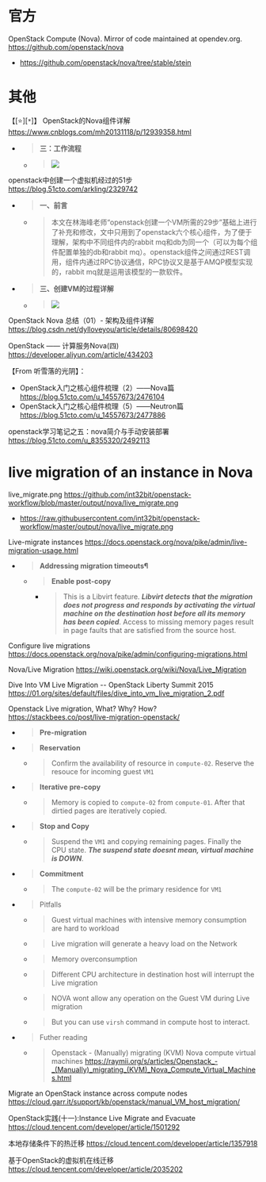 
# 官方

OpenStack Compute (Nova). Mirror of code maintained at opendev.org. https://github.com/openstack/nova
- https://github.com/openstack/nova/tree/stable/stein

# 其他

【[:star:][`*`]】 OpenStack的Nova组件详解 https://www.cnblogs.com/mh20131118/p/12939358.html
- > **三：工作流程**
  * > ![](https://img2020.cnblogs.com/blog/1610676/202005/1610676-20200523191854485-507945733.png)

openstack中创建一个虚拟机经过的51步 https://blog.51cto.com/arkling/2329742
- > **一、前言**
  * > 本文在林海峰老师“openstack创建一个VM所需的29步”基础上进行了补充和修改，文中只用到了openstack六个核心组件，为了便于理解，架构中不同组件内的rabbit mq和db为同一个（可以为每个组件配置单独的db和rabbit mq）。openstack组件之间通过REST调用，组件内通过RPC协议通信，RPC协议又是基于AMQP模型实现的，rabbit mq就是运用该模型的一款软件。
- > **三、创建VM的过程详解**
  * > ![](http://s2.51cto.com/images/blog/201812/13/c6c5d91ef3233973e3f8c8baa9fe9948.png)

OpenStack Nova 总结（01）- 架构及组件详解 https://blog.csdn.net/dylloveyou/article/details/80698420

OpenStack —— 计算服务Nova(四) https://developer.aliyun.com/article/434203

【From 听雪落的光阴】：
- OpenStack入门之核心组件梳理（2）——Nova篇 https://blog.51cto.com/u_14557673/2476104
- OpenStack入门之核心组件梳理（5）——Neutron篇 https://blog.51cto.com/u_14557673/2477886

openstack学习笔记之五：nova简介与手动安装部署 https://blog.51cto.com/u_8355320/2492113

# live migration of an instance in Nova

live_migrate.png https://github.com/int32bit/openstack-workflow/blob/master/output/nova/live_migrate.png
- https://raw.githubusercontent.com/int32bit/openstack-workflow/master/output/nova/live_migrate.png

Live-migrate instances https://docs.openstack.org/nova/pike/admin/live-migration-usage.html
- > **Addressing migration timeouts¶**
  * > **Enable post-copy**
    + > This is a Libvirt feature. ***Libvirt detects that the migration does not progress and responds by activating the virtual machine on the destination host before all its memory has been copied***. Access to missing memory pages result in page faults that are satisfied from the source host.

Configure live migrations https://docs.openstack.org/nova/pike/admin/configuring-migrations.html

Nova/Live Migration https://wiki.openstack.org/wiki/Nova/Live_Migration

Dive Into VM Live Migration -- OpenStack Liberty Summit 2015 https://01.org/sites/default/files/dive_into_vm_live_migration_2.pdf

Openstack Live migration, What? Why? How? https://stackbees.co/post/live-migration-openstack/
- > **Pre-migration**
- > **Reservation**
  * > Confirm the availability of resource in `compute-02`. Reserve the resouce for incoming guest `VM1`
- > **Iterative pre-copy**
  * > Memory is copied to `compute-02` from `compute-01`. After that dirtied pages are iteratively copied.
- > **Stop and Copy**
  * > Suspend the `VM1` and copying remaining pages. Finally the CPU state. ***The suspend state doesnt mean, virtual machine is DOWN***.
- > **Commitment**
  * > The `compute-02` will be the primary residence for `VM1`
- > Pitfalls
  * > Guest virtual machines with intensive memory consumption are hard to workload
  * > Live migration will generate a heavy load on the Network
  * > Memory overconsumption
  * > Different CPU architecture in destination host will interrupt the Live migration
  * > NOVA wont allow any operation on the Guest VM during Live migration
  * > But you can use `virsh` command in compute host to interact.
- > Futher reading
  * > Openstack - (Manually) migrating (KVM) Nova compute virtual machines https://raymii.org/s/articles/Openstack_-_(Manually)_migrating_(KVM)_Nova_Compute_Virtual_Machines.html

Migrate an OpenStack instance across compute nodes https://cloud.garr.it/support/kb/openstack/manual_VM_host_migration/

OpenStack实践(十一):Instance Live Migrate and Evacuate https://cloud.tencent.com/developer/article/1501292

本地存储条件下的热迁移 https://cloud.tencent.com/developer/article/1357918

基于OpenStack的虚拟机在线迁移 https://cloud.tencent.com/developer/article/2035202
